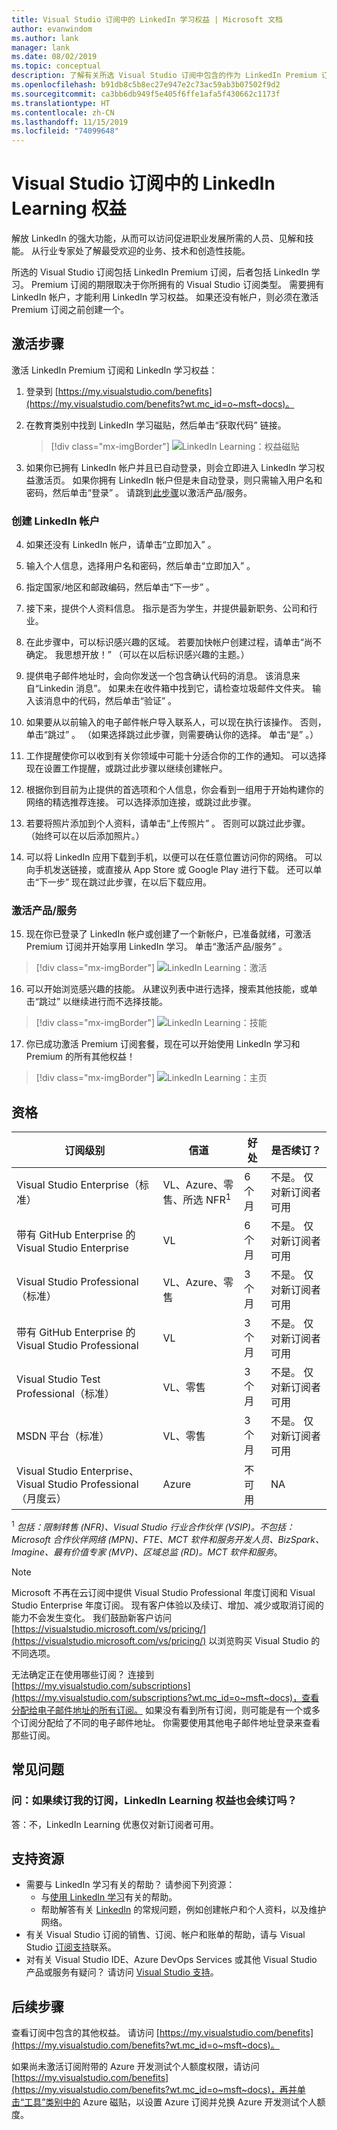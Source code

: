 ```yaml
---
title: Visual Studio 订阅中的 LinkedIn 学习权益 | Microsoft 文档
author: evanwindom
ms.author: lank
manager: lank
ms.date: 08/02/2019
ms.topic: conceptual
description: 了解有关所选 Visual Studio 订阅中包含的作为 LinkedIn Premium 订阅一部分的 LinkedIn Learning 权益。
ms.openlocfilehash: b91db8c5b8ec27e947e2c73ac59ab3b07502f9d2
ms.sourcegitcommit: ca3bb6db949f5e405f6ffe1afa5f430662c1173f
ms.translationtype: HT
ms.contentlocale: zh-CN
ms.lasthandoff: 11/15/2019
ms.locfileid: "74099648"
---
```

# <a name="the-linkedin-learning-benefit-in-visual-studio-subscriptions"></a>Visual Studio 订阅中的 LinkedIn Learning 权益

解放 LinkedIn 的强大功能，从而可以访问促进职业发展所需的人员、见解和技能。  从行业专家处了解最受欢迎的业务、技术和创造性技能。

所选的 Visual Studio 订阅包括 LinkedIn Premium 订阅，后者包括 LinkedIn 学习。  Premium 订阅的期限取决于你所拥有的 Visual Studio 订阅类型。
需要拥有 LinkedIn 帐户，才能利用 LinkedIn 学习权益。  如果还没有帐户，则必须在激活 Premium 订阅之前创建一个。

## <a name="activation-steps"></a>激活步骤
激活 LinkedIn Premium 订阅和 LinkedIn 学习权益：
1. 登录到 [https://my.visualstudio.com/benefits](https://my.visualstudio.com/benefits?wt.mc_id=o~msft~docs)。

2. 在教育类别中找到 LinkedIn 学习磁贴，然后单击“获取代码”  链接。
   > [!div class="mx-imgBorder"]
   > ![LinkedIn Learning：权益磁贴](_img/vs-linkedin/vs-linkedin-3-month-tile.png)

3. 如果你已拥有 LinkedIn 帐户并且已自动登录，则会立即进入 LinkedIn 学习权益激活页。  如果你拥有 LinkedIn 帐户但是未自动登录，则只需输入用户名和密码，然后单击“登录”  。  请跳到[此步骤](#activate-your-offer)以激活产品/服务。

### <a name="create-a-linkedin-account"></a>创建 LinkedIn 帐户
4. 如果还没有 LinkedIn 帐户，请单击“立即加入”  。

5. 输入个人信息，选择用户名和密码，然后单击“立即加入”  。

6. 指定国家/地区和邮政编码，然后单击“下一步”  。

7. 接下来，提供个人资料信息。  指示是否为学生，并提供最新职务、公司和行业。

8. 在此步骤中，可以标识感兴趣的区域。  若要加快帐户创建过程，请单击“尚不确定。  我思想开放！”  （可以在以后标识感兴趣的主题。）

9. 提供电子邮件地址时，会向你发送一个包含确认代码的消息。  该消息来自“Linkedin 消息”。  如果未在收件箱中找到它，请检查垃圾邮件文件夹。  输入该消息中的代码，然后单击“验证”  。

10. 如果要从以前输入的电子邮件帐户导入联系人，可以现在执行该操作。  否则，单击“跳过”  。 （如果选择跳过此步骤，则需要确认你的选择。  单击“是”  。）

11. 工作提醒使你可以收到有关你领域中可能十分适合你的工作的通知。  可以选择现在设置工作提醒，或跳过此步骤以继续创建帐户。

12. 根据你到目前为止提供的首选项和个人信息，你会看到一组用于开始构建你的网络的精选推荐连接。  可以选择添加连接，或跳过此步骤。

13. 若要将照片添加到个人资料，请单击“上传照片”  。  否则可以跳过此步骤。  （始终可以在以后添加照片。）

14. 可以将 LinkedIn 应用下载到手机，以便可以在任意位置访问你的网络。  可以向手机发送链接，或直接从 App Store 或 Google Play 进行下载。  还可以单击“下一步”  现在跳过此步骤，在以后下载应用。

### <a name="activate-your-offer"></a>激活产品/服务
15. 现在你已登录了 LinkedIn 帐户或创建了一个新帐户，已准备就绪，可激活 Premium 订阅并开始享用 LinkedIn 学习。  单击“激活产品/服务”  。
   > [!div class="mx-imgBorder"]
   > ![LinkedIn Learning：激活](_img/vs-linkedin/vs-linkedin-Activate1.png)

16. 可以开始浏览感兴趣的技能。  从建议列表中进行选择，搜索其他技能，或单击“跳过”  以继续进行而不选择技能。
   > [!div class="mx-imgBorder"]
   > ![LinkedIn Learning：技能](_img/vs-linkedin/vs-linkedin-skills.png)

17. 你已成功激活 Premium 订阅套餐，现在可以开始使用 LinkedIn 学习和 Premium 的所有其他权益！
   > [!div class="mx-imgBorder"]
   > ![LinkedIn Learning：主页](_img/vs-linkedin/vs-linkedin-learning-home.png)

## <a name="eligibility"></a>资格

| 订阅级别                                                 |     信道                                            | 好处                                                          | 是否续订？    |
|--------------------------------------------------------------------|---------------------------------------------------------|------------------------------------------------------------------|---------------|
| Visual Studio Enterprise（标准）   | VL、Azure、零售、所选 NFR<sup>1</sup> | 6 个月       |  不是。  仅对新订阅者可用          |
| 带有 GitHub Enterprise 的 Visual Studio Enterprise   | VL | 6 个月       |  不是。  仅对新订阅者可用          |
| Visual Studio Professional（标准） | VL、Azure、零售                                       | 3 个月                                                            |不是。  仅对新订阅者可用         |
| 带有 GitHub Enterprise 的 Visual Studio Professional | VL | 3 个月      | 不是。  仅对新订阅者可用         |
| Visual Studio Test Professional（标准）                         | VL、零售                                              | 3 个月                                             |  不是。  仅对新订阅者可用         |
| MSDN 平台（标准）                                          | VL、零售                                              | 3 个月                                              | 不是。  仅对新订阅者可用         |
| Visual Studio Enterprise、Visual Studio Professional（月度云） | Azure                                       | 不可用                                                           |NA|

<sup>1</sup>  *包括：限制转售 (NFR)、Visual Studio 行业合作伙伴 (VSIP)。不包括：Microsoft 合作伙伴网络 (MPN)、FTE、MCT 软件和服务开发人员、BizSpark、Imagine、最有价值专家 (MVP)、区域总监 (RD)。MCT 软件和服务*。

> [!NOTE]
> Microsoft 不再在云订阅中提供 Visual Studio Professional 年度订阅和 Visual Studio Enterprise 年度订阅。 现有客户体验以及续订、增加、减少或取消订阅的能力不会发生变化。 我们鼓励新客户访问 [https://visualstudio.microsoft.com/vs/pricing/](https://visualstudio.microsoft.com/vs/pricing/) 以浏览购买 Visual Studio 的不同选项。

无法确定正在使用哪些订阅？  连接到 [https://my.visualstudio.com/subscriptions](https://my.visualstudio.com/subscriptions?wt.mc_id=o~msft~docs)，查看分配给电子邮件地址的所有订阅。 如果没有看到所有订阅，则可能是有一个或多个订阅分配给了不同的电子邮件地址。  你需要使用其他电子邮件地址登录来查看那些订阅。

## <a name="frequently-asked-questions"></a>常见问题
### <a name="q-if-i-renew-my-subscription-does-my-linkedin-learning-benefit-also-renew"></a>问：如果续订我的订阅，LinkedIn Learning 权益也会续订吗？
答：不，LinkedIn Learning 优惠仅对新订阅者可用。

## <a name="support-resources"></a>支持资源
- 需要与 LinkedIn 学习有关的帮助？  请参阅下列资源：
  - 与[使用 LinkedIn 学习](https://www.linkedin.com/help/learning)有关的帮助。
  - 帮助解答有关 [LinkedIn](https://www.linkedin.com/help/linkedin) 的常规问题，例如创建帐户和个人资料，以及维护网络。
- 有关 Visual Studio 订阅的销售、订阅、帐户和账单的帮助，请与 Visual Studio [订阅支持](https://visualstudio.microsoft.com/subscriptions/support/)联系。
- 对有关 Visual Studio IDE、Azure DevOps Services 或其他 Visual Studio 产品或服务有疑问？  请访问 [Visual Studio 支持](https://visualstudio.microsoft.com/support/)。

## <a name="next-steps"></a>后续步骤
查看订阅中包含的其他权益。 请访问 [https://my.visualstudio.com/benefits](https://my.visualstudio.com/benefits?wt.mc_id=o~msft~docs)。

如果尚未激活订阅附带的 Azure 开发测试个人额度权限，请访问 [https://my.visualstudio.com/benefits](https://my.visualstudio.com/benefits?wt.mc_id=o~msft~docs)，再并单击“工具”类别中的 Azure 磁贴，以设置 Azure 订阅并兑换 Azure 开发测试个人额度。